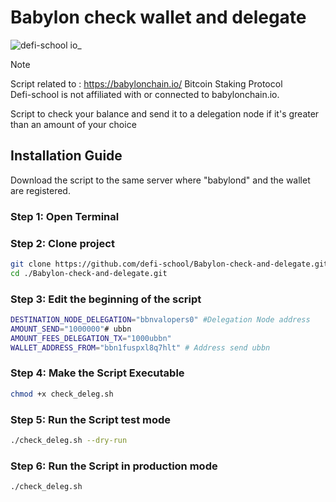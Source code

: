 # Babylon check wallet  and delegate


![defi-school io_](https://github.com/defi-school/Babylon-check-and-delegate/assets/10072713/0c0cbf91-20fa-46c8-860e-956b86738318)

> [!NOTE]
>Script related to : https://babylonchain.io/ Bitcoin Staking Protocol <br>
>Defi-school is not affiliated with or connected to babylonchain.io.

Script to check your balance and send it to a delegation node if it's greater than an amount of your choice

## Installation Guide

Download the script to the same server where "babylond" and the wallet are registered.
### Step 1: Open Terminal
### Step 2: Clone project
```bash
git clone https://github.com/defi-school/Babylon-check-and-delegate.git
cd ./Babylon-check-and-delegate.git
```

### Step 3: Edit the beginning of the script

```bash
DESTINATION_NODE_DELEGATION="bbnvalopers0" #Delegation Node address
AMOUNT_SEND="1000000"# ubbn
AMOUNT_FEES_DELEGATION_TX="1000ubbn"
WALLET_ADDRESS_FROM="bbn1fuspxl8q7hlt" # Address send ubbn
```

### Step 4: Make the Script Executable
```bash
chmod +x check_deleg.sh
```
### Step 5: Run the Script test mode
```bash
./check_deleg.sh --dry-run 
```
### Step 6: Run the Script in production mode
```bash
./check_deleg.sh 
```
